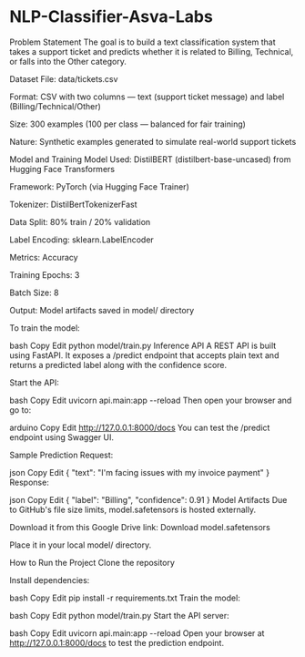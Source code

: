 # NLP-Classifier-Asva-Labs
Problem Statement
The goal is to build a text classification system that takes a support ticket and predicts whether it is related to Billing, Technical, or falls into the Other category.

Dataset
File: data/tickets.csv

Format: CSV with two columns — text (support ticket message) and label (Billing/Technical/Other)

Size: 300 examples (100 per class — balanced for fair training)

Nature: Synthetic examples generated to simulate real-world support tickets

Model and Training
Model Used: DistilBERT (distilbert-base-uncased) from Hugging Face Transformers

Framework: PyTorch (via Hugging Face Trainer)

Tokenizer: DistilBertTokenizerFast

Data Split: 80% train / 20% validation

Label Encoding: sklearn.LabelEncoder

Metrics: Accuracy

Training Epochs: 3

Batch Size: 8

Output: Model artifacts saved in model/ directory

To train the model:

bash
Copy
Edit
python model/train.py
Inference API
A REST API is built using FastAPI. It exposes a /predict endpoint that accepts plain text and returns a predicted label along with the confidence score.

Start the API:

bash
Copy
Edit
uvicorn api.main:app --reload
Then open your browser and go to:

arduino
Copy
Edit
http://127.0.0.1:8000/docs
You can test the /predict endpoint using Swagger UI.

Sample Prediction
Request:

json
Copy
Edit
{
  "text": "I'm facing issues with my invoice payment"
}
Response:

json
Copy
Edit
{
  "label": "Billing",
  "confidence": 0.91
}
Model Artifacts
Due to GitHub's file size limits, model.safetensors is hosted externally.

Download it from this Google Drive link:
Download model.safetensors

Place it in your local model/ directory.

How to Run the Project
Clone the repository

Install dependencies:

bash
Copy
Edit
pip install -r requirements.txt
Train the model:

bash
Copy
Edit
python model/train.py
Start the API server:

bash
Copy
Edit
uvicorn api.main:app --reload
Open your browser at http://127.0.0.1:8000/docs to test the prediction endpoint.


